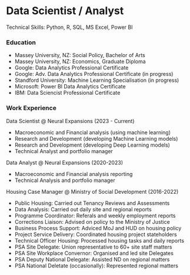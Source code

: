 # Data Scientist / Analyst
Technical Skills: Python, R, SQL, MS Excel, Power BI

### Education
- Massey University, NZ: Social Policy, Bachelor of Arts
- Massey University, NZ: Economics, Graduate Diploma
- Google: Data Analytics Professional Certificate
- Google: Adv. Data Analytics Professional Certificate (in progress)
- Standford University: Machine Learning Specialisation (in progress)
- Microsoft: Power BI Data Analytics Certificate
- IBM: Data Sciencist Professional Certificate

### Work Experience
Data Scientist @ Neural Expansions (2023 - Current)
- Macroeconomic and Financial analysis (using machine learning)
- Research and Development (developing Machine Learning models)
- Research and Development (developing Deep Learning models)
- Technical Analyst and portfolio manager
  
Data Analyst @ Neural Expansions (2020-2023)
- Macroeconomic and Financial analysis reporting
- Technical Analysis and portfolio manager
  
Housing Case Manager @ Ministry of Social Development (2016-2022)
- Public Housing: Carried out Tenancy Reviews and Assessments
- Data Analysis: Carried out daily site and regional reports
- Programme Coordinator: Referals and weekly employment reports
- Corrections Liaison: Advised on policy to the Ministry of Justice
- Business Process Support: Adviced MoJ and HUD on housing policy
- Project Service Delivery: Coordinated housing project stateholders
- Technical Officer Housing: Processed housing tasks and daily reports
- PSA Site Delegate: Union representative to 60+ site staff matters
- PSA Site Workplace Convernor: Organised and led site Delegates
- PSA Deputy National Delegate: Assisted ND on regional matters
- PSA National Deletate (occasionally): Represented regional matters

